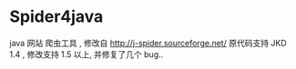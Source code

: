 # Spider4java

java 网站 爬虫工具 , 修改自 http://j-spider.sourceforge.net/
原代码支持 JKD 1.4 , 修改支持 1.5 以上, 并修复了几个 bug..

